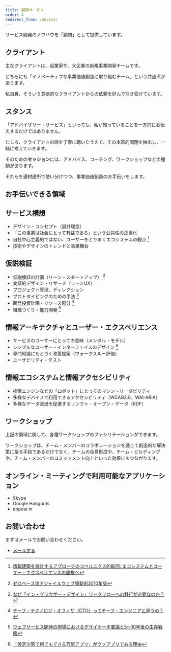 ```yaml
---
title: 顧問サービス
order: 4
redirect_from: /advice/
---
```


サービス開発のノウハウを「顧問」として提供しています。

## クライアント

主なクライアントは、起業家や、大企業の新規事業開発チームです。

どちらにも「イノベーティブな事業価値創造に取り組むチーム」という共通点があります。

私自身、そういう意欲的なクライアントからの依頼を好んで引き受けています。


## スタンス

「アドバイザリー・サービス」といっても、私が知っていることを一方的にお伝えするだけではありません。

むしろ、クライアントの話を丁寧に聴いたうえで、その本質的問題を抽出し、一緒に考えていきます。

そのための**セッション**には、アドバイス、コーチング、ワークショップなどの種類があります。

それらを適材適所で使い分けつつ、事業価値創造のお手伝いをします。

## お手伝いできる領域

## サービス構想

- デザイン・コンセプト（設計理念）
- 「この事業は社会にとって有益である」という公共性の正当化
- 自社中心主義的ではない、ユーザーをとりまくエコシステムの観点 [^ecosystem]
- 技術やデザインのトレンドと事業機会

[^ecosystem]: [情報建築を設計するアプローチのコペルニクス的転回: エコシステムとユーザー・エクスペリエンスの重視へ](/blog/2014/04/25/copernican-turn-on-information-architecture.html)

## 仮説検証

- 仮説検証の計画（リーン・スタートアップ） [^lean]
- 実証的デザイン・リサーチ（リーンUX）
- プロジェクト管理、ディレクション
- プロトタイピングのための手法 [^prototyping]
- 開発投資計画・リソース配分 [^cto]
- 組織づくり・能力開発 [^designer-survival]

[^lean]: [ゼロベース流アジャイルウェブ開発術2010年版](/activity/2012/07/09/agile-development.html)
[^cto]: [チーフ・テクノロジ・オフィサ（CTO）ってチーフ・エンジニアと違うの？](/blog/2008/08/31/cto.html)
[^designer-survival]: [ウェブサービス開発の現場におけるデザイナー不要論と5〜10年後の生存戦略](/blog/2014/08/25/web-designer-survival.html)
[^prototyping]: [なぜ「イン・ブラウザー・デザイン」ワークフローへの移行が必要なのか？](/blog/2013/04/18/in_browser.html)

## 情報アーキテクチャとユーザー・エクスペリエンス

- サービスのユーザーにとっての意味（メンタル・モデル）
- シンプルなユーザー・インターフェイスのデザイン [^ui]
- 専門知識にもとづく改善提案（ウォークスルー評価）
- ユーザビリティ・テスト

[^ui]: [「設定次第で何でもできる万能アプリ」がクソアプリである理由](/blog/2013/08/14/why-almighty-apps-are-shit.html)

## 情報エコシステムと情報アクセシビリティ

- 検索エンジンなどの「ロボット」にとってのマシン・リーダビリティ
- 多様なデバイスで利用できるアクセシビリティ（WCAG2.0、WAI-ARIA）
- 多様なデータ流通を促進するリンクト・オープン・データ（RDF）

## ワークショップ

上記の領域に関して、各種ワークショップのファシリテーションができます。

ワークショップは、チーム・メンバーのコラボレーションを通じて創造的な解決策に至る手段であるだけでなく、チームの合意形成や、チーム・ビルディングや、チーム・メンバーのコミットメント向上といった効果にもつながります。

## オンライン・ミーティングで利用可能なアプリケーション

- Skype
- Google Hangouts
- appear.in

## お問い合わせ

まずはメールでお問い合わせください。

<ul class="commands list">
  <li class="command item"><a href="mailto:hidetoi@gmail.com">メールする</a></li>
</ul>
